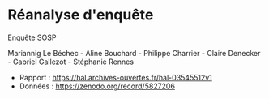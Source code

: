 # Réanalyse d'enquête

Enquête SOSP

Mariannig Le Béchec - Aline Bouchard - Philippe Charrier - Claire Denecker - Gabriel Gallezot - Stéphanie Rennes

- Rapport : https://hal.archives-ouvertes.fr/hal-03545512v1
- Données : https://zenodo.org/record/5827206



